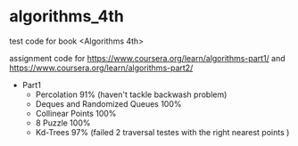 # algorithms_4th
 test code for book <Algorithms 4th>
 
 assignment code for https://www.coursera.org/learn/algorithms-part1/ and https://www.coursera.org/learn/algorithms-part2/

- Part1
    - Percolation 91% (haven't tackle backwash problem)
    - Deques and Randomized Queues 100%
    - Collinear Points 100%
    - 8 Puzzle 100%
    - Kd-Trees 97% (failed 2 traversal testes with the right nearest points )